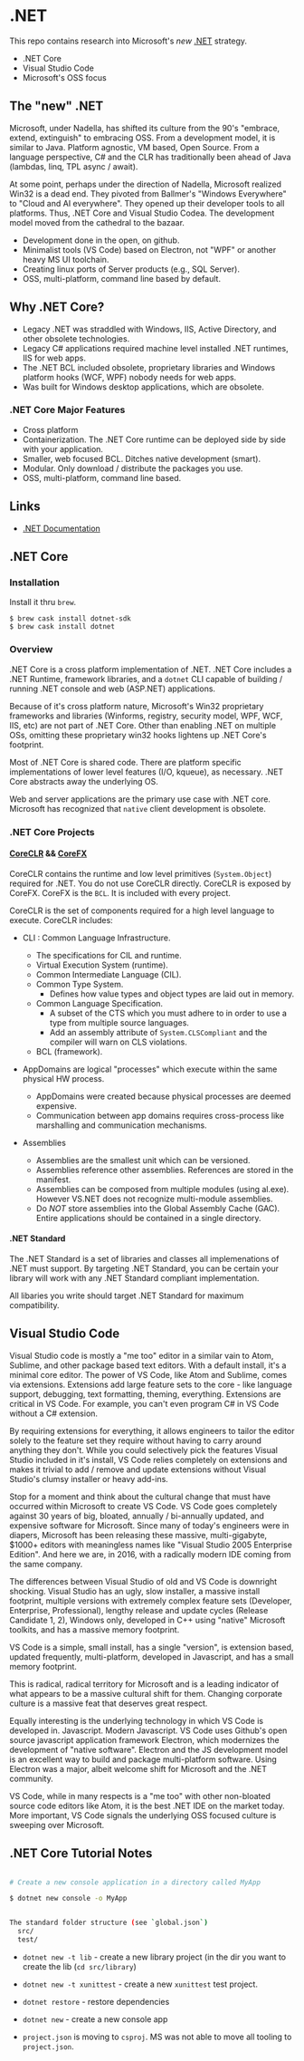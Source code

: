 # .NET

This repo contains research into Microsoft's *new* [.NET](https://github.com/Microsoft/dotnet) strategy.

* .NET Core
* Visual Studio Code
* Microsoft's OSS focus

## The "new" .NET

Microsoft, under Nadella, has shifted its culture from the 90's "embrace,
extend, extinguish" to embracing OSS. From a development model, it is similar to
Java. Platform agnostic, VM based, Open Source. From a language perspective, C#
and the CLR has traditionally been ahead of Java (lambdas, linq, TPL async /
await).

At some point, perhaps under the direction of Nadella, Microsoft realized Win32
is a dead end. They pivoted from Ballmer's "Windows Everywhere" to "Cloud and AI
everywhere". They opened up their developer tools to all platforms. Thus, .NET
Core and Visual Studio Codea. The development model moved from the cathedral to
the bazaar.

* Development done in the open, on github.
* Minimalist tools (VS Code) based on Electron, not "WPF" or another heavy MS UI toolchain.
* Creating linux ports of Server products (e.g., SQL Server).
* OSS, multi-platform, command line based by default.

## Why .NET Core?

* Legacy .NET was straddled with Windows, IIS, Active Directory, and other
  obsolete technologies.
* Legacy C# applications required machine level installed .NET runtimes, IIS for
  web apps.
* The .NET BCL included obsolete, proprietary libraries and Windows platform
  hooks (WCF, WPF) nobody needs for web apps.
* Was built for Windows desktop applications, which are obsolete.

### .NET Core Major Features

* Cross platform
* Containerization. The .NET Core runtime can be deployed side by side with your application.
* Smaller, web focused BCL. Ditches native development (smart).
* Modular. Only download / distribute the packages you use.
* OSS, multi-platform, command line based.


## Links

* [.NET Documentation](https://docs.microsoft.com/en-us/dotnet/)

## .NET Core

### Installation

Install it thru `brew`.

```
$ brew cask install dotnet-sdk
$ brew cask install dotnet
```

### Overview

.NET Core is a cross platform implementation of .NET. .NET Core includes a .NET
Runtime, framework libraries, and a `dotnet` CLI capable of building / running
.NET console and web (ASP.NET) applications.


Because of it's cross platform nature, Microsoft's Win32 proprietary frameworks
and libraries (Winforms, registry, security model, WPF, WCF, IIS, etc) are not
part of .NET Core. Other than enabling .NET on multiple OSs, omitting these
proprietary win32 hooks lightens up .NET Core's footprint.

Most of .NET Core is shared code. There are platform specific implementations of
lower level features (I/O, kqueue), as necessary. .NET Core abstracts away the
underlying OS.

Web and server applications are the primary use case with .NET core. Microsoft
has recognized that `native` client development is obsolete.

### .NET Core Projects

#### [CoreCLR]() && [CoreFX]()

CoreCLR contains the runtime and low level primitives (`System.Object`) required
for .NET. You do not use CoreCLR directly. CoreCLR is exposed by CoreFX. CoreFX
is the `BCL`. It is included with every project.

CoreCLR is the set of components required for a high level language to execute. CoreCLR includes:

* CLI : Common Language Infrastructure.
  * The specifications for CIL and runtime.
  * Virtual Execution System (runtime).
  * Common Intermediate Language (CIL).
  * Common Type System.
    * Defines how value types and object types are laid out in memory.
  * Common Language Specification.
    * A subset of the CTS which you must adhere to in order to use a type from multiple source languages.
    * Add an assembly attribute of `System.CLSCompliant` and the compiler will warn on CLS violations.
  * BCL (framework).

* AppDomains are logical "processes" which execute within the same physical HW process.
  * AppDomains were created because physical processes are deemed expensive.
  * Communication between app domains requires cross-process like marshalling and communication mechanisms.

* Assemblies
  * Assemblies are the smallest unit which can be versioned.
  * Assemblies reference other assemblies. References are stored in the manifest.
  * Assemblies can be composed from multiple modules (using al.exe). However VS.NET does not recognize multi-module assemblies.
  * Do *NOT* store assemblies into the Global Assembly Cache (GAC). Entire applications should be contained in a single directory.


#### .NET Standard

The .NET Standard is a set of libraries and classes all implemenations of .NET
must support. By targeting .NET Standard, you can be certain your library will
work with any .NET Standard compliant implementation.

All libaries you write should target .NET Standard for maximum compatibility.

## Visual Studio Code

Visual Studio code is mostly a "me too" editor in a similar vain to Atom, Sublime, and other package based text editors. With a default install, it's a minimal core editor. The power of VS Code, like Atom and Sublime, comes via extensions. Extensions add large feature sets to the core - like language support, debugging, text formatting, theming, everything. Extensions are critical in VS Code. For example, you can't even program C# in VS Code without a C# extension.

By requiring extensions for everything, it allows engineers to tailor the editor solely to the feature set they require without having to carry around anything they don't. While you could selectively pick the features Visual Studio included in it's install, VS Code relies completely on extensions and makes it trivial to add / remove and update extensions without Visual Studio's clumsy installer or heavy add-ins.

Stop for a moment and think about the cultural change that must have occurred within Microsoft to create VS Code. VS Code goes completely against 30 years of big, bloated, annually / bi-annually updated, and expensive software for Microsoft. Since many of today's engineers were in diapers, Microsoft has been releasing these massive, multi-gigabyte, $1000+ editors with meaningless names like "Visual Studio 2005 Enterprise Edition". And here we are, in 2016, with a radically modern IDE coming from the same company.

The differences between Visual Studio of old and VS Code is downright shocking. Visual Studio has an ugly, slow installer, a massive install footprint, multiple versions with extremely complex feature sets (Developer, Enterprise, Professional), lengthy release and update cycles (Release Candidate 1, 2), Windows only, developed in C++ using "native" Microsoft toolkits, and has a massive memory footprint.

VS Code is a simple, small install, has a single "version", is extension based, updated frequently, multi-platform, developed in Javascript, and has a small memory footprint.

This is radical, radical territory for Microsoft and is a leading indicator of what appears to be a massive cultural shift for them. Changing corporate culture is a massive feat that deserves great respect.

Equally interesting is the underlying technology in which VS Code is developed in. Javascript. Modern Javascript. VS Code uses Github's open source javascript application framework Electron, which modernizes the development of "native software". Electron and the JS development model is an excellent way to build and package multi-platform software. Using Electron was a major, albeit welcome shift for Microsoft and the .NET community.

VS Code, while in many respects is a "me too" with other non-bloated source code editors like Atom, it is the best .NET IDE on the market today. More important, VS Code signals the underlying OSS focused culture is sweeping over Microsoft.

## .NET Core Tutorial Notes

```bash

# Create a new console application in a directory called MyApp

$ dotnet new console -o MyApp


The standard folder structure (see `global.json`)
  src/
  test/
```

* `dotnet new -t lib` - create a new library project (in the dir you want to create the lib (`cd src/library`)
* `dotnet new -t xunittest` - create a new `xunittest` test project.
* `dotnet restore` - restore dependencies
* `dotnet new` - create a new console app

* `project.json` is moving to `csproj`. MS was not able to move all tooling to `project.json`.
